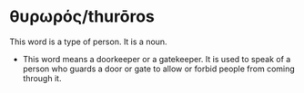# θυρωρός/thurōros
This word is a type of person. It is a noun.

* This word means a doorkeeper or a gatekeeper. It is used to speak of a person who guards a door or gate to allow or forbid people from coming through it.
